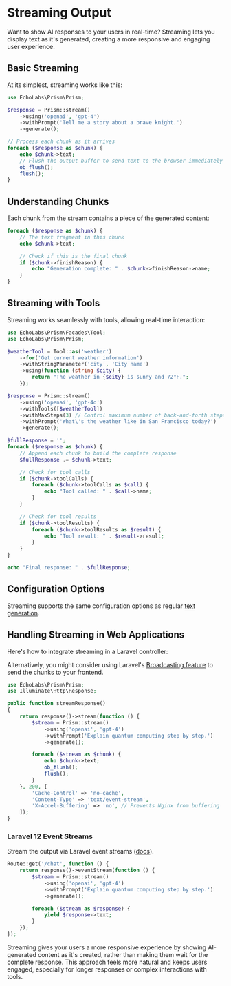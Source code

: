 # Streaming Output

Want to show AI responses to your users in real-time? Streaming lets you display text as it's generated, creating a more responsive and engaging user experience.

## Basic Streaming

At its simplest, streaming works like this:

```php
use EchoLabs\Prism\Prism;

$response = Prism::stream()
    ->using('openai', 'gpt-4')
    ->withPrompt('Tell me a story about a brave knight.')
    ->generate();

// Process each chunk as it arrives
foreach ($response as $chunk) {
    echo $chunk->text;
    // Flush the output buffer to send text to the browser immediately
    ob_flush();
    flush();
}
```

## Understanding Chunks

Each chunk from the stream contains a piece of the generated content:

```php
foreach ($response as $chunk) {
    // The text fragment in this chunk
    echo $chunk->text;

    // Check if this is the final chunk
    if ($chunk->finishReason) {
        echo "Generation complete: " . $chunk->finishReason->name;
    }
}
```

## Streaming with Tools

Streaming works seamlessly with tools, allowing real-time interaction:

```php
use EchoLabs\Prism\Facades\Tool;
use EchoLabs\Prism\Prism;

$weatherTool = Tool::as('weather')
    ->for('Get current weather information')
    ->withStringParameter('city', 'City name')
    ->using(function (string $city) {
        return "The weather in {$city} is sunny and 72°F.";
    });

$response = Prism::stream()
    ->using('openai', 'gpt-4o')
    ->withTools([$weatherTool])
    ->withMaxSteps(3) // Control maximum number of back-and-forth steps
    ->withPrompt('What\'s the weather like in San Francisco today?')
    ->generate();

$fullResponse = '';
foreach ($response as $chunk) {
    // Append each chunk to build the complete response
    $fullResponse .= $chunk->text;

    // Check for tool calls
    if ($chunk->toolCalls) {
        foreach ($chunk->toolCalls as $call) {
            echo "Tool called: " . $call->name;
        }
    }

    // Check for tool results
    if ($chunk->toolResults) {
        foreach ($chunk->toolResults as $result) {
            echo "Tool result: " . $result->result;
        }
    }
}

echo "Final response: " . $fullResponse;
```

## Configuration Options

Streaming supports the same configuration options as regular [text generation](/core-concepts/text-generation#generation-parameters).

## Handling Streaming in Web Applications

Here's how to integrate streaming in a Laravel controller:

Alternatively, you might consider using Laravel's [Broadcasting feature](https://laravel.com/docs/12.x/broadcasting) to send the chunks to your frontend.

```php
use EchoLabs\Prism\Prism;
use Illuminate\Http\Response;

public function streamResponse()
{
    return response()->stream(function () {
        $stream = Prism::stream()
            ->using('openai', 'gpt-4')
            ->withPrompt('Explain quantum computing step by step.')
            ->generate();

        foreach ($stream as $chunk) {
            echo $chunk->text;
            ob_flush();
            flush();
        }
    }, 200, [
        'Cache-Control' => 'no-cache',
        'Content-Type' => 'text/event-stream',
        'X-Accel-Buffering' => 'no', // Prevents Nginx from buffering
    ]);
}
```

### Laravel 12 Event Streams

Stream the output via Laravel event streams ([docs](https://laravel.com/docs/12.x/responses#event-streams)).

```php
Route::get('/chat', function () {
    return response()->eventStream(function () {
        $stream = Prism::stream()
            ->using('openai', 'gpt-4')
            ->withPrompt('Explain quantum computing step by step.')
            ->generate();

        foreach ($stream as $response) {
            yield $response->text;
        }
    });
});
```

Streaming gives your users a more responsive experience by showing AI-generated content as it's created, rather than making them wait for the complete response. This approach feels more natural and keeps users engaged, especially for longer responses or complex interactions with tools.
